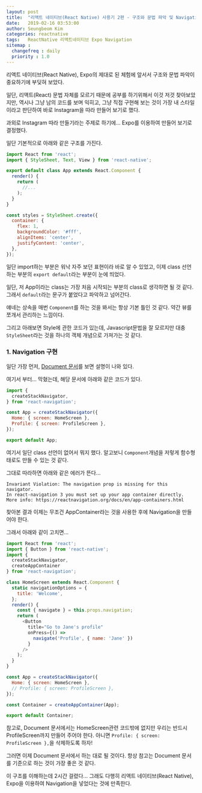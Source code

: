 ```yaml
---
layout: post
title:  "리액트 네이티브(React Native) 사용기 2편 - 구조와 문법 파악 및 Navigation 적용기..."
date:   2019-02-16 03:53:00
author: Seungbeom Kim
categories: reactnative
tags:	ReactNative 리액트네이티브 Expo Navigation
sitemap :
  changefreq : daily
  priority : 1.0
---
```


리액트 네이티브(React Native), Expo의 제대로 된 체험에 앞서서 구조와 문법 파악이 중요하기에 부딪혀 보았다.

일단, 리액트(React) 문법 자체를 모르기 때문에 공부를 하기위해서 이것 저것 찾아보았지만, 역시나 그냥 남의 코드를 보며 익히고, 그냥 직접 구현해 보는 것이 가장 내 스타일이라고 판단하여 바로 Instagram을 따라 만들어 보기로 했다.

과외로 Instagram 따라 만들기라는 주제로 하기에... Expo를 이용하여 만들어 보기로 결정했다.

일단 기본적으로 아래와 같은 구조를 가진다.

```Javascript
import React from 'react';
import { StyleSheet, Text, View } from 'react-native';

export default class App extends React.Component {
  render() {
    return (
      //...
    );
  }
}

const styles = StyleSheet.create({
  container: {
    flex: 1,
    backgroundColor: '#fff',
    alignItems: 'center',
    justifyContent: 'center',
  },
});
```

일단 import하는 부분은 워낙 자주 보던 표현이라 바로 알 수 있었고, 이제 class 선언하는 부분의 `export default`라는 부분이 눈에 띄었다.

일단, 저 App이라는 class는 가장 처음 시작되는 부분의 class로 생각하면 될 것 같다. 그래서 `default`라는 문구가 붙었다고 파악하고 넘어간다.

얘네는 상속을 매번 `Component`를 하는 것을 봐서는 항상 기본 틀인 것 같다. 약간 뷰를 쪼개서 관리하는 느낌이다.

그리고 아래보면 Style에 관한 코드가 있는데, Javascript문법을 잘 모르지만 대충 `StyleSheet`라는 것을 하나의 객체 개념으로 가져가는 것 같다.

### 1. Navigation 구현
일단 가장 먼저, [Document 문서](https://docs.expo.io/versions/latest/react-native/navigation/)를 보면 설명이 나와 있다.

여기서 부터... 막혔는데, 해당 문서에 아래와 같은 코드가 있다.

```Javascript
import {
  createStackNavigator,
} from 'react-navigation';

const App = createStackNavigator({
  Home: { screen: HomeScreen },
  Profile: { screen: ProfileScreen },
});

export default App;
```

여기서 일단 class 선언이 없어서 뭐지 했다. 알고보니 `Component`개념을 저렇게 함수형태로도 만들 수 있는 것 같다.

그대로 따라하면 아래와 같은 에러가 뜬다...

    Invariant Violation: The navigation prop is missing for this navigator.
    In react-navigation 3 you must set up your app container directly.
    More info: https://reactnavigation.org/docs/en/app-containers.html

찾아본 결과 이제는 무조건 AppContainer라는 것을 사용한 후에 Navigation을 만들어야 한다.

그래서 아래와 같이 고치면...

```Javascript
import React from 'react';
import { Button } from 'react-native';
import {
  createStackNavigator,
  createAppContainer
} from 'react-navigation';

class HomeScreen extends React.Component {
  static navigationOptions = {
    title: 'Welcome',
  };
  render() {
    const { navigate } = this.props.navigation;
    return (
      <Button
        title="Go to Jane's profile"
        onPress={() =>
          navigate('Profile', { name: 'Jane' })
        }
      />
    );
  }
}

const App = createStackNavigator({
  Home: { screen: HomeScreen },
  // Profile: { screen: ProfileScreen },
});

const Container = createAppContainer(App);

export default Container;
```

참고로, Document 문서에서는 HomeScreen관련 코드밖에 없지만 우리는 반드시 ProfileScreen까지 만들어 주어야 한다. 아니면 `Profile: { screen: ProfileScreen },`을 삭제하도록 하자!

그러면 이제 Document 문서에서 하는 대로 될 것이다.
항상 참고는 Document 문서를 기준으로 하는 것이 가장 좋은 것 같다.

이 구조를 이해하는데 2시간 걸렸다... 그래도 다행히 리액트 네이티브(React Native), Expo을 이용하여 Navigation을 넣었다는 것에 만족한다.
